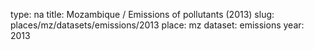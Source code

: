 type: na
title: Mozambique / Emissions of pollutants (2013)
slug: places/mz/datasets/emissions/2013
place: mz
dataset: emissions
year: 2013

